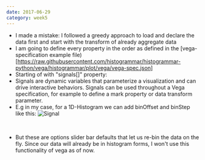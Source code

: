 ```yaml
---
date: 2017-06-29
category: week5
---
```

* I made a mistake: I followed a greedy approach to load and declare the data first and start with the transform of already aggregate data
* I am going to define every property in the order as defined in the [vega-specification example file)[https://raw.githubusercontent.com/histogrammar/histogrammar-python/vega/histogrammar/plot/vega/vega-spec.json]
* Starting of with "signals[]" property:
*  Signals are dynamic variables that parameterize a visualization and can drive interactive behaviors. Signals can be used throughout a Vega specification, for example to define a mark property or data transform parameter.
* E.g in my case, for a 1D-Histogram we can add binOffset and binStep like this:
![Signal](https://github.com/debuggermalhotra/gsocdevlog/blob/gh-pages/images/signal.png)
<br>

* But these are options slider bar defaults that let us re-bin the data on the fly. Since our data will already be in histogram forms, I won't use this functionality of vega as of now.
